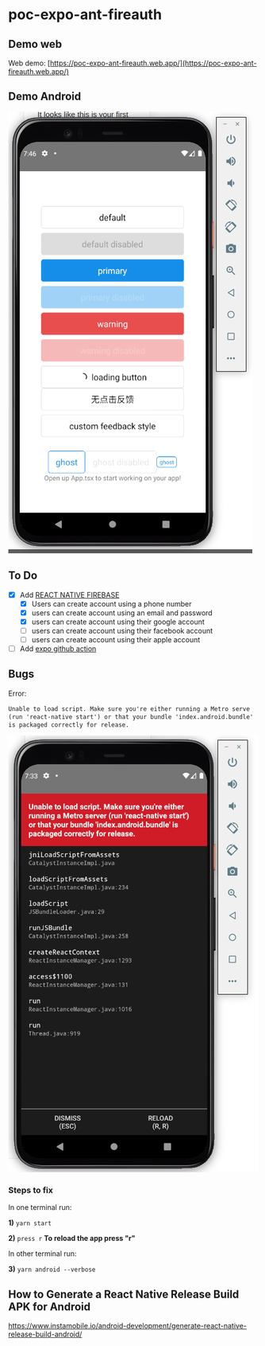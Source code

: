 # poc-expo-ant-fireauth

## Demo web

Web demo: [https://poc-expo-ant-fireauth.web.app/](https://poc-expo-ant-fireauth.web.app/)

## Demo Android

![Demo A](repo_images/demo_a.png "Demo A")

## To Do

- [x] Add [REACT NATIVE FIREBASE](https://rnfirebase.io/)
  - [x] Users can create account using a phone number
  - [x] users can create account using an email and password
  - [x] users can create account using their google account
  - [ ] users can create account using their facebook account
  - [ ] users can create account using their apple account

- [ ] Add [expo github action](https://github.com/expo/expo-github-action)

## Bugs

Error:

```text
Unable to load script. Make sure you're either running a Metro serve (run 'react-native start') or that your bundle 'index.android.bundle' is packaged correctly for release.
```

![Demo B](repo_images/demo_b.png "Demo B")

### Steps to fix

In one terminal run:

**1)** `yarn start`

**2)** `press r`  **To reload the app press "r"**

In other terminal run:

**3)** `yarn android --verbose`

## How to Generate a React Native Release Build APK for Android

https://www.instamobile.io/android-development/generate-react-native-release-build-android/
